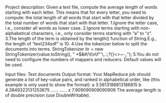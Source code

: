 Project description:
Given a text file, compute the average length of words starting with each letter. This means that for every letter, you need to compute: the total length of all words that start with that letter divided by the total number of words that start with that letter.
1.Ignore the letter case, i.e., consider all words as lower case.
2.Ignore terms starting with non-alphabetical characters, i.e., only
consider terms starting with “a” to “z”.
3.The length of the term is obtained by the length() function of String.E.g., the length of “text234sdf” is 10.
4.Use the tokenizer below to split the documents into terms.
StringTokenizer itr = new StringTokenizer(value.toString(), " *$&#/\t\n\f\"'\\,.:;?![](){}<>~-_");
5.You do not need to configure the numbers of mappers and reducers. Default values will be used.

Input files:
Text documents
Output format:
Your MapReduce job should generate a list of key-value pairs, and ranked in alphabetical order, like (this example is only used to show the format):
a 3.5613186813186815
b 4.3849323131253675
...... ......
z 7.909090909090909
The average length is of double precision (use DoubleWritable).